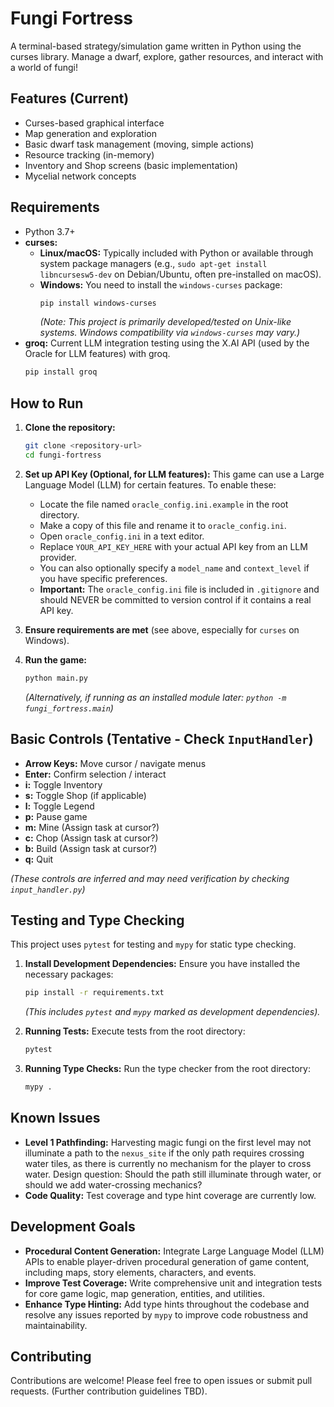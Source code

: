 # Fungi Fortress

A terminal-based strategy/simulation game written in Python using the curses library. Manage a dwarf, explore, gather resources, and interact with a world of fungi!

## Features (Current)

*   Curses-based graphical interface
*   Map generation and exploration
*   Basic dwarf task management (moving, simple actions)
*   Resource tracking (in-memory)
*   Inventory and Shop screens (basic implementation)
*   Mycelial network concepts

## Requirements

*   Python 3.7+
*   **curses:**
    *   **Linux/macOS:** Typically included with Python or available through system package managers (e.g., `sudo apt-get install libncursesw5-dev` on Debian/Ubuntu, often pre-installed on macOS).
    *   **Windows:** You need to install the `windows-curses` package:
        ```bash
        pip install windows-curses
        ```
        *(Note: This project is primarily developed/tested on Unix-like systems. Windows compatibility via `windows-curses` may vary.)*
*   **groq:** Current LLM integration testing using the X.AI API (used by the Oracle for LLM features) with groq.
    ```bash
    pip install groq
    ```

## How to Run

1.  **Clone the repository:**
    ```bash
    git clone <repository-url>
    cd fungi-fortress
    ```
2.  **Set up API Key (Optional, for LLM features):**
    This game can use a Large Language Model (LLM) for certain features. To enable these:
    *   Locate the file named `oracle_config.ini.example` in the root directory.
    *   Make a copy of this file and rename it to `oracle_config.ini`.
    *   Open `oracle_config.ini` in a text editor.
    *   Replace `YOUR_API_KEY_HERE` with your actual API key from an LLM provider.
    *   You can also optionally specify a `model_name` and `context_level` if you have specific preferences.
    *   **Important:** The `oracle_config.ini` file is included in `.gitignore` and should NEVER be committed to version control if it contains a real API key.

3.  **Ensure requirements are met** (see above, especially for `curses` on Windows).
4.  **Run the game:**
    ```bash
    python main.py
    ```
    *(Alternatively, if running as an installed module later: `python -m fungi_fortress.main`)*

## Basic Controls (Tentative - Check `InputHandler`)

*   **Arrow Keys:** Move cursor / navigate menus
*   **Enter:** Confirm selection / interact
*   **i:** Toggle Inventory
*   **s:** Toggle Shop (if applicable)
*   **l:** Toggle Legend
*   **p:** Pause game
*   **m:** Mine (Assign task at cursor?)
*   **c:** Chop (Assign task at cursor?)
*   **b:** Build (Assign task at cursor?)
*   **q:** Quit

*(These controls are inferred and may need verification by checking `input_handler.py`)*

## Testing and Type Checking

This project uses `pytest` for testing and `mypy` for static type checking.

1.  **Install Development Dependencies:**
    Ensure you have installed the necessary packages:
    ```bash
    pip install -r requirements.txt
    ```
    *(This includes `pytest` and `mypy` marked as development dependencies).*

2.  **Running Tests:**
    Execute tests from the root directory:
    ```bash
    pytest
    ```

3.  **Running Type Checks:**
    Run the type checker from the root directory:
    ```bash
    mypy .
    ```

## Known Issues

*   **Level 1 Pathfinding:** Harvesting magic fungi on the first level may not illuminate a path to the `nexus_site` if the only path requires crossing water tiles, as there is currently no mechanism for the player to cross water. Design question: Should the path still illuminate through water, or should we add water-crossing mechanics?
*   **Code Quality:** Test coverage and type hint coverage are currently low.

## Development Goals

*   **Procedural Content Generation:** Integrate Large Language Model (LLM) APIs to enable player-driven procedural generation of game content, including maps, story elements, characters, and events.
*   **Improve Test Coverage:** Write comprehensive unit and integration tests for core game logic, map generation, entities, and utilities.
*   **Enhance Type Hinting:** Add type hints throughout the codebase and resolve any issues reported by `mypy` to improve code robustness and maintainability.

## Contributing

Contributions are welcome! Please feel free to open issues or submit pull requests. (Further contribution guidelines TBD). 